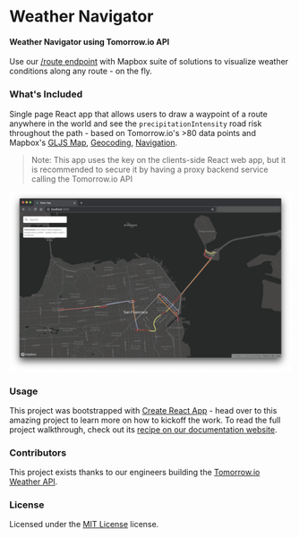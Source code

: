 Weather Navigator
========

#### Weather Navigator using Tomorrow.io API ####
Use our [/route endpoint](https://docs.tomorrow.io/reference/route-overview) with Mapbox suite of solutions to visualize weather conditions along any route - on the fly.

### What's Included ###
Single page React app that allows users to draw a waypoint of a route anywhere in the world and see the `precipitationIntensity` road risk throughout the path - based on Tomorrow.io's >80 data points and Mapbox's [GLJS Map](https://docs.mapbox.com/mapbox-gl-js/api/), [Geocoding](https://docs.mapbox.com/api/search/geocoding/), [Navigation](https://docs.mapbox.com/api/navigation/directions).

> Note: This app uses the key on the clients-side React web app, but it is recommended to secure it by having a proxy backend service calling the Tomorrow.io API

![Mapbox GLJS Navigation](./PREVIEW.png)

### Usage ###
This project was bootstrapped with [Create React App](https://github.com/facebook/create-react-app) - head over to this amazing project to learn more on how to kickoff the work. To read the full project walkthrough, check out its [recipe on our documentation website](https://docs.tomorrow.io/recipes/minimize-road-risk-with-weather-along-a-route).

### Contributors ###
This project exists thanks to our engineers building the [Tomorrow.io Weather API](https://tomorrow.io).

### License ###
Licensed under the [MIT License](./LICENSE) license.
